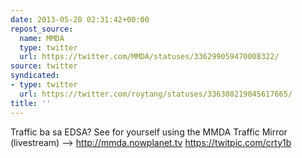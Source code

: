 ```yaml
---
date: 2013-05-20 02:31:42+00:00
repost_source:
  name: MMDA
  type: twitter
  url: https://twitter.com/MMDA/statuses/336299059470008322/
source: twitter
syndicated:
- type: twitter
  url: https://twitter.com/roytang/statuses/336308219045617665/
title: ''
---
```


Traffic ba sa EDSA? See for yourself using the MMDA Traffic Mirror (livestream) —&gt; http://mmda.nowplanet.tv https://twitpic.com/crty1b